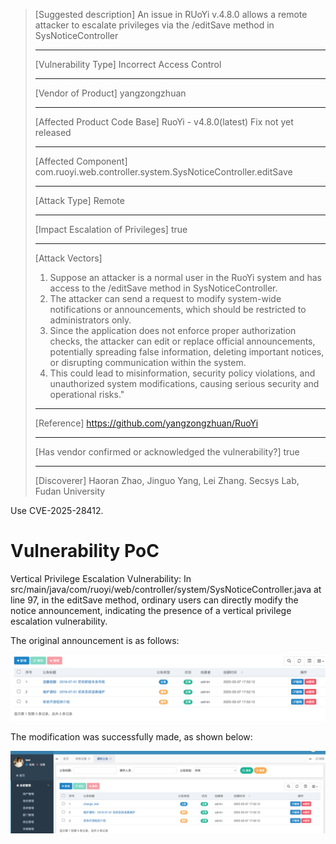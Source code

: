 > [Suggested description]
> An issue in RUoYi v.4.8.0 allows a remote attacker to escalate
> privileges via the /editSave method in SysNoticeController
>
> ------------------------------------------
>
> [Vulnerability Type]
> Incorrect Access Control
>
> ------------------------------------------
>
> [Vendor of Product]
> yangzongzhuan
>
> ------------------------------------------
>
> [Affected Product Code Base]
> RuoYi - v4.8.0(latest)  Fix not yet released
>
> ------------------------------------------
>
> [Affected Component]
> com.ruoyi.web.controller.system.SysNoticeController.editSave
>
> ------------------------------------------
>
> [Attack Type]
> Remote
>
> ------------------------------------------
>
> [Impact Escalation of Privileges]
> true
>
> ------------------------------------------
>
> [Attack Vectors]
> 1. Suppose an attacker is a normal user in the RuoYi system and has access to the /editSave method in SysNoticeController.
>  2. The attacker can send a request to modify system-wide notifications or announcements, which should be restricted to administrators only.
>  3. Since the application does not enforce proper authorization checks, the attacker can edit or replace official announcements, potentially spreading false information, deleting important notices, or disrupting communication within the system.
>  4. This could lead to misinformation, security policy violations, and unauthorized system modifications, causing serious security and operational risks."
>
> ------------------------------------------
>
> [Reference]
> https://github.com/yangzongzhuan/RuoYi
>
> ------------------------------------------
>
> [Has vendor confirmed or acknowledged the vulnerability?]
> true
>
> ------------------------------------------
>
> [Discoverer]
> Haoran Zhao, Jinguo Yang, Lei Zhang. Secsys Lab, Fudan University

Use CVE-2025-28412.


# Vulnerability PoC

Vertical Privilege Escalation Vulnerability:
In src/main/java/com/ruoyi/web/controller/system/SysNoticeController.java at line 97, in the editSave method, ordinary users can directly modify the notice announcement, indicating the presence of a vertical privilege escalation vulnerability.

The original announcement is as follows:

![alt text](image/image-28.png)

The modification was successfully made, as shown below:

![alt text](image/image-29.png)